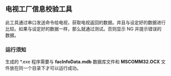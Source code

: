 ## 电视工厂信息校验工具

此工具通过串口发送命令给电视，获取电视返回的数据。并且与设定好的数据进行比较。如果与设定好的数据一样，那么就通过测试。否则显示 NG 并提示错误的数据。

### 运行须知
生成的 \*.exe 程序需要与 **facInfoData.mdb** 数据库文件和 **MSCOMM32.OCX** 文件放在同一个目录下才可以运行成功。